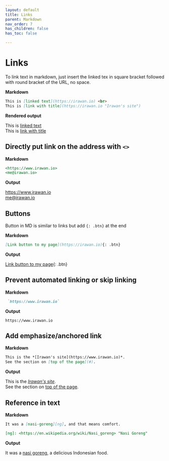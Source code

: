 ```yaml
---
layout: default
title: Links
parent: Markdown
nav_order: 7
has_children: false
has_toc: false

---
```


# Links

To link text in markdown, just insert the linked tex in square bracket followed with round bracket of the URL, no space.

**Markdown**
```md
This is [linked text](https://irawan.io) <br>
This is [link with title](https://irawan.io "Irawan's site")
```

**Rendered output**

This is [linked text](https://irawan.io)<br>
This is [link with title](https://irawan.io "Irawan's site")



## Directly put link on the address with `<>`

**Markdown**

```md
<https://www.irawan.io>  
<me@irawan.io>
```
**Output**

<https://www.irawan.io>  
<me@irawan.io>

## Buttons
Button in MD is similar to links but add `{: .btn}` at the end

**Markdown**
```md
[Link button to my page](https://irawan.io){: .btn}
```
**Output**

[Link button to my page](https://irawan.io){: .btn}


## Prevent automated linking or skip linking
**Markdown**

```md
 `https://www.irawan.io`
 ```

**Output**

`https://www.irawan.io`

## Add emphasize/anchored link

**Markdown**

```md
This is the *[Irawan's site](https://www.irawan.io)*.  
See the section on [top of the page](#).
```
**Output**

This is the *[Irawan's site](https://www.irawan.io)*.  
See the section on [top of the page](#).


## Reference in text

**Markdown**

```md
It was a [nasi-goreng][ng], and that means comfort.

[ng]: <https://en.wikipedia.org/wiki/Nasi_goreng> "Nasi Goreng"
```
**Output**

It was a [nasi goreng][ng], a delicious Indonesian food.

[ng]: <https://en.wikipedia.org/wiki/Nasi_goreng> "Nasi Goreng"




